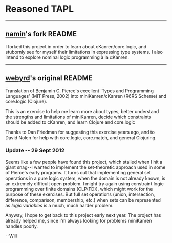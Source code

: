 Reasoned TAPL
=============

-----------------------------------------------
[namin](http://github.com/namin)'s fork README
-----------------------------------------------

I forked this project in order to learn about cKanren/core.logic, and
stubornly see for myself their limitations in expressing type
systems. I also intend to explore nominal logic programming à la
αKanren.

--------------------------------------------------------------
[webyrd](http://www.cs.indiana.edu/~webyrd/)'s original README
--------------------------------------------------------------

Translation of Benjamin C. Pierce's excellent 'Types and Programming Languages' (MIT Press, 2002) into miniKanren/cKanren (R6RS Scheme) and core.logic (Clojure).

This is an exercise to help me learn more about types, better understand the strengths and limitations of miniKanren, decide which constraints should be added to cKanren, and learn Clojure and core.logic

Thanks to Dan Friedman for suggesting this exercise years ago, and to David Nolen for help with core.logic, core.match, and general Clojuring.

### Update -- 29 Sept 2012 ###

Seems like a few people have found this project, which stalled when I hit a giant snag--I wanted to implement the set-theoretic approach used in some of Pierce's early programs.  It turns out that implementing general set operations in a pure logic system, when the domain is not already known, is an extremely difficult open problem.  I might try again using constraint logic programming over finite domains (CLP(FD)), which might work for the purpose of these exercises. But full set operations (union, intersection, difference, comparison, membership, etc.) when sets can be represented as *logic variables* is a much, much harder problem.

Anyway, I hope to get back to this project early next year.  The project has already helped me, since I'm always looking for problems miniKanren handles poorly.

--Will
